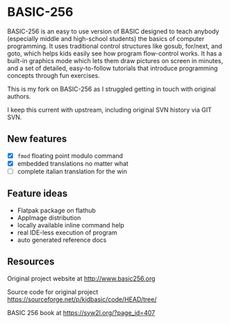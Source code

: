 # BASIC-256

BASIC-256 is an easy to use version of BASIC designed to teach anybody (especially middle and high-school students) the basics of computer programming. It uses traditional control structures like gosub, for/next, and goto, which helps kids easily see how program flow-control works. It has a built-in graphics mode which lets them draw pictures on screen in minutes, and a set of detailed, easy-to-follow tutorials that introduce programming concepts through fun exercises.

This is my fork on BASIC-256 as I struggled getting in touch with original authors.

I keep this current with upstream, including original SVN history via GIT SVN.

## New features

- [x] `fmod` floating point modulo command
- [x] embedded translations no matter what
- [ ] complete italian translation for the win

## Feature ideas

- Flatpak package on flathub
- AppImage distribution
- locally available inline command help
- real IDE-less execution of program
- auto generated reference docs

## Resources

Original project website at http://www.basic256.org

Source code for original project https://sourceforge.net/p/kidbasic/code/HEAD/tree/

BASIC 256 book at https://syw2l.org/?page_id=407


